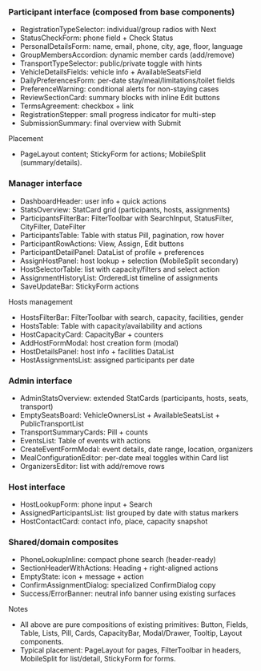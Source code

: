 ### Participant interface (composed from base components)
- RegistrationTypeSelector: individual/group radios with Next
- StatusCheckForm: phone field + Check Status
- PersonalDetailsForm: name, email, phone, city, age, floor, language
- GroupMembersAccordion: dynamic member cards (add/remove)
- TransportTypeSelector: public/private toggle with hints
- VehicleDetailsFields: vehicle info + AvailableSeatsField
- DailyPreferencesForm: per-date stay/meal/limitations/toilet fields
- PreferenceWarning: conditional alerts for non-staying cases
- ReviewSectionCard: summary blocks with inline Edit buttons
- TermsAgreement: checkbox + link
- RegistrationStepper: small progress indicator for multi-step
- SubmissionSummary: final overview with Submit

Placement
- PageLayout content; StickyForm for actions; MobileSplit (summary/details).

### Manager interface
- DashboardHeader: user info + quick actions
- StatsOverview: StatCard grid (participants, hosts, assignments)
- ParticipantsFilterBar: FilterToolbar with SearchInput, StatusFilter, CityFilter, DateFilter
- ParticipantsTable: Table with status Pill, pagination, row hover
- ParticipantRowActions: View, Assign, Edit buttons
- ParticipantDetailPanel: DataList of profile + preferences
- AssignHostPanel: host lookup + selection (MobileSplit secondary)
- HostSelectorTable: list with capacity/filters and select action
- AssignmentHistoryList: OrderedList timeline of assignments
- SaveUpdateBar: StickyForm actions

Hosts management
- HostsFilterBar: FilterToolbar with search, capacity, facilities, gender
- HostsTable: Table with capacity/availability and actions
- HostCapacityCard: CapacityBar + counters
- AddHostFormModal: host creation form (modal)
- HostDetailsPanel: host info + facilities DataList
- HostAssignmentsList: assigned participants per date

### Admin interface
- AdminStatsOverview: extended StatCards (participants, hosts, seats, transport)
- EmptySeatsBoard: VehicleOwnersList + AvailableSeatsList + PublicTransportList
- TransportSummaryCards: Pill + counts
- EventsList: Table of events with actions
- CreateEventFormModal: event details, date range, location, organizers
- MealConfigurationEditor: per-date meal toggles within Card list
- OrganizersEditor: list with add/remove rows

### Host interface
- HostLookupForm: phone input + Search
- AssignedParticipantsList: list grouped by date with status markers
- HostContactCard: contact info, place, capacity snapshot

### Shared/domain composites
- PhoneLookupInline: compact phone search (header-ready)
- SectionHeaderWithActions: Heading + right-aligned actions
- EmptyState: icon + message + action
- ConfirmAssignmentDialog: specialized ConfirmDialog copy
- Success/ErrorBanner: neutral info banner using existing surfaces

Notes
- All above are pure compositions of existing primitives: Button, Fields, Table, Lists, Pill, Cards, CapacityBar, Modal/Drawer, Tooltip, Layout components.
- Typical placement: PageLayout for pages, FilterToolbar in headers, MobileSplit for list/detail, StickyForm for forms.